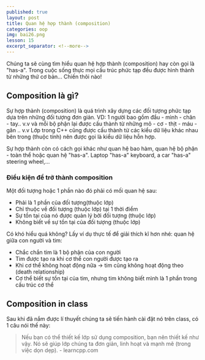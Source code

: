 ```yaml
---
published: true
layout: post
title: Quan hệ hợp thành (composition)
categories: oop
img: bai26.png
lesson: 15
excerpt_separator: <!--more-->
---
```

Chúng ta sẽ cùng tìm hiểu quan hệ hợp thành (composition) hay còn gọi là "has-a". Trong cuộc sống thực mọi cấu trúc phức tạp đều được hình thành từ những thứ cơ bản... Chiến thôi nào!
## Composition là gì?
Sự hợp thành (composition) là quá trình xây dựng các đối tượng phức tạp dựa trên những đối tượng đơn giản. VD: 1 người bao gồm đầu - mình - chân - tay.. v.v và mỗi bộ phận lại được cấu thành từ những mô - cơ - thịt - máu - gân .. v.v Lớp trong C++ cũng được cấu thành từ các kiểu dữ liệu khác nhau bên trong (thuộc tính) nên được gọi là kiểu dữ liệu hỗn hợp.

Sự hợp thành còn có cách gọi khác như quan hệ bao hàm, quan hệ bộ phận - toàn thể hoặc quan hệ "has-a". Laptop "has-a" keyboard, a car "has-a" steering wheel,...
### Điều kiện để trở thành composition
Một đối tượng hoặc 1 phần nào đó phải có mối quan hệ sau:
- Phải là 1 phần của đối tượng(thuộc lớp)
- Chỉ thuộc về đối tượng (thuộc lớp) tại 1 thời điểm
- Sự tồn tại của nó được quản lý bởi đối tượng (thuộc lớp)
- Không biết về sự tồn tại của đối tượng (thuộc lớp)

Có khó hiểu quá không? Lấy ví dụ thực tế để giải thích kĩ hơn nhé: quan hệ giữa con người và tim:
- Chắc chắn tim là 1 bộ phận của con người
- Tim được tạo ra khi cơ thể con người được tạo ra
- Khi cơ thể không hoạt động nữa -> tim cũng không hoạt động theo (death relationship)
- Cơ thể biết sự tồn tại của tim, nhưng tim không biết mình là 1 phần trong cấu trúc cơ thể

## Composition in class
Sau khi đã nắm được lí thuyết chúng ta sẽ tiến hành cài đặt nó trên class, có 1 câu nói thế này:
> Nếu bạn có thể thiết kế lớp sử dụng composition, bạn nên thiết kế như vậy. Nó sẽ giúp lớp chúng ta đơn giản, linh hoạt và mạnh mẽ (trong việc dọn dẹp). - learncpp.com

